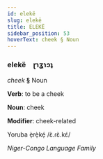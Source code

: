 ```yaml
---
id: elekë
slug: elekë
title: ELEKË
sidebar_position: 53
hoverText: cheek § Noun
---
```


### elekë&emsp;<span kind="abugida">ɽɿʓɿɔʇ</span>

*cheek* **§** Noun

**Verb**: to be a cheek

**Noun**: cheek

**Modifier**: cheek-related

Yoruba ẹ̀rẹ̀kẹ́ /ɛ̀.ɾɛ̀.kɛ́/

*Niger-Congo Language Family*